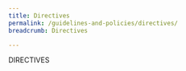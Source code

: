 ```yaml
---
title: Directives
permalink: /guidelines-and-policies/directives/
breadcrumb: Directives

---
```



DIRECTIVES

